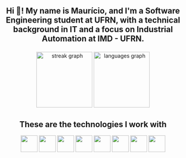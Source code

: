 
<h2 align="center">Hi 👋! My name is Maurício, and I'm a Software Engineering student at UFRN, with a technical background in IT and a focus on Industrial Automation at IMD - UFRN.</h2>

###

<div align="center">
  <img src="https://streak-stats.demolab.com?user=murisco11&locale=en&mode=weekly&theme=dracula&hide_border=false&border_radius=5&date_format=j%20M%5B%20Y%5D" height="150" alt="streak graph"  />
  <img src="https://github-readme-stats.vercel.app/api/top-langs?username=murisco11&locale=en&hide_title=false&layout=compact&card_width=320&langs_count=6&theme=dracula&hide_border=false" height="150" alt="languages graph"  />
</div>

###

<h2 align="center">These are the technologies I work with</h2>

<div align="center">
<img width='45' src="https://cdn.jsdelivr.net/gh/devicons/devicon@latest/icons/javascript/javascript-original.svg" />
<img width='45' src="https://cdn.jsdelivr.net/gh/devicons/devicon@latest/icons/mongodb/mongodb-original-wordmark.svg" />
<img width='45' src="https://cdn.jsdelivr.net/gh/devicons/devicon@latest/icons/nodejs/nodejs-original-wordmark.svg" />
<img width='45' src="https://cdn.jsdelivr.net/gh/devicons/devicon@latest/icons/photoshop/photoshop-original.svg" />
<img width='45' src="https://cdn.jsdelivr.net/gh/devicons/devicon@latest/icons/express/express-original-wordmark.svg" />
<img width='45' src="https://cdn.jsdelivr.net/gh/devicons/devicon@latest/icons/html5/html5-original-wordmark.svg" />
<img width='45' src="https://cdn.jsdelivr.net/gh/devicons/devicon@latest/icons/css3/css3-original-wordmark.svg" />
<img width='45' src="https://cdn.jsdelivr.net/gh/devicons/devicon@latest/icons/bootstrap/bootstrap-original.svg" />
</div>    

